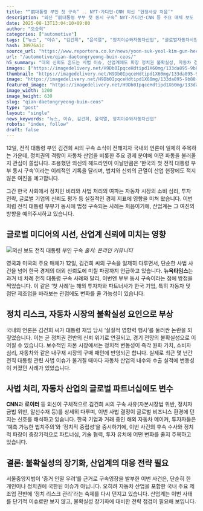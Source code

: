 ```yaml
---
title: "“前대통령 부인 첫 구속” .. NYT·가디언·CNN 외신 ‘헌정사상 처음’"
description: "외신 “前대통령 부부 첫 동시 구속” NYT·가디언·CNN 등 주요 매체 보도 ..."
date: 2025-08-13T13:04:10+09:00
author: "오승희"
categories: ["automotive"]
tags: ["뉴스", "이슈", "김건희", "윤석열", "정치이슈와자동차산업", "글로벌자동차시장영향"]
hash: 30976a1c
source_url: "https://www.reportera.co.kr/news/yoon-suk-yeol-kim-gun-hee-is-arrested-at-the-same-time/"
url: "/automotive/qian-daetongryeong-buin-ceos/"
h5_summary: "대외 신뢰도 흔드는 사법 이슈, 산업계에도 파장 정치권 불확실성, 자동차 경제 흐름에 새 변수"
images: ["https://imagedelivery.net/H9Db0IpqceHdtipd1X60mg/133da895-9b88-4e27-588c-c724f5feb800/public", "https://imagedelivery.net/H9Db0IpqceHdtipd1X60mg/27572897-d66f-4890-381a-93a578c0aa00/public"]
thumbnail: "https://imagedelivery.net/H9Db0IpqceHdtipd1X60mg/133da895-9b88-4e27-588c-c724f5feb800/public"
image: "https://imagedelivery.net/H9Db0IpqceHdtipd1X60mg/133da895-9b88-4e27-588c-c724f5feb800/public"
featured_image: "https://imagedelivery.net/H9Db0IpqceHdtipd1X60mg/133da895-9b88-4e27-588c-c724f5feb800/public"
image_width: 1200
image_height: 630
slug: "qian-daetongryeong-buin-ceos"
type: "post"
layout: "single"
news_keywords: "뉴스, 이슈, 김건희, 윤석열, 정치이슈와자동차산업"
robots: "index, follow"
draft: false
---
```


12일, 전직 대통령 부인 김건희 씨의 구속 소식이 전해지자 국내외 언론이 일제히 주목하는 가운데, 정치권의 격랑이 자동차 산업을 비롯한 주요 경제 분야에 어떤 파동을 불러올지 관심이 쏠립니다. 조용했던 외신의 헤드라인이 이날만큼은 ‘한국의 첫 전직 대통령 부부 동시 구속’이라는 이례적인 기록을 달리며, 법치와 신뢰의 균열이 산업 현장에도 적지 않은 여진을 예고합니다.

그간 한국 사회에서 정치인 비리와 사법 처리의 여파는 자동차 시장의 소비 심리, 투자 전략, 글로벌 기업의 신뢰도 평가 등 실질적인 경제 지표에 영향을 미쳐 왔습니다. 이번처럼 전직 대통령 부부가 동시에 법정 구속되는 사례는 처음이기에, 산업계는 그 여진의 방향을 예의주시하고 있습니다.

## 글로벌 미디어의 시선, 산업계 신뢰에 미치는 영향

![외신 보도 전직 대통령 부인 구속](https://imagedelivery.net/H9Db0IpqceHdtipd1X60mg/27572897-d66f-4890-381a-93a578c0aa00/public)
*출처: 온라인 커뮤니티*


영국과 미국의 주요 매체가 12일, 김건희 씨의 구속을 일제히 다루면서, 단순한 사법 사건을 넘어 한국 경제의 대외 신뢰도에 미칠 파장까지 언급하고 있습니다. **뉴욕타임스**는 과거 네 차례 전직 대통령 구속 사례와 달리, 이번엔 부부 동시 구속이라는 점에 방점을 찍었습니다. 이 같은 ‘첫 사례’는 해외 투자자와 파트너사가 한국 기업, 특히 자동차 및 첨단 제조업을 바라보는 관점에도 변화를 줄 가능성이 있습니다.

## 정치 리스크, 자동차 시장의 불확실성 요인으로 부상

국내외 언론은 김건희 씨가 대통령 재임 당시 ‘실질적 영향력 행사’를 둘러싼 논란을 되짚었습니다. 이는 곧 정치권 전반의 신뢰 위기로 연결되고, 경기 전망의 불확실성으로 이어질 수 있습니다. 보수적인 자본 시장에서는 정치적 변동성이 즉각 원화 가치, 소비자 심리, 자동차와 같은 내구재 시장의 구매 패턴에 반영되곤 합니다. 실제로 최근 몇 년간 전직 대통령 관련 사법 이슈가 불거질 때마다 자동차 산업의 내수와 수출 실적에 변동성이 커졌던 사례가 있었습니다.

## 사법 처리, 자동차 산업의 글로벌 파트너십에도 변수

**CNN**과 **로이터** 등 외신이 구체적으로 김건희 씨의 구속 사유(자본시장법 위반, 정치자금법 위반, 알선수재 등)를 상세히 다루며, 이번 사법 결정이 글로벌 비즈니스 환경에 던지는 신호를 해석하고 있습니다. 한국 기업과 거래 중인 해외 자동차 메이커, 투자자들은 ‘예측 가능한 법치주의’와 ‘정치적 중립성’을 중시하기에, 이번 사건의 후속 수사와 정치적 파장이 중장기적으로 파트너십, 기술 협력, 투자 유치에 어떤 변화를 줄지 주목하고 있습니다.

## 결론: 불확실성의 장기화, 산업계의 대응 전략 필요

서울중앙지법이 ‘증거 인멸 우려’를 근거로 구속영장을 발부한 이번 사건은, 단순히 한 개인이나 정치권에 국한된 이슈가 아닙니다. 오히려 자동차 산업을 포함한 국내 주요 제조업 전반에 ‘정치 리스크 관리’라는 숙제를 다시 던지고 있습니다. 산업계는 이번 사태를 단기적 이슈로만 보지 않고, 불확실성 장기화에 대비한 전략 점검이 필요해 보입니다.
